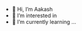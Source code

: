 - 👋 Hi, I’m Aakash
- 👀 I’m interested in 
- 🌱 I’m currently learning ...


<!---
Aakash7405/Aakash7405 is a ✨ special ✨ repository because its `README.md` (this file) appears on your GitHub profile.
You can click the Preview link to take a look at your changes.
--->
